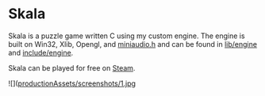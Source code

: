 # Skala

Skala is a puzzle game written C using my custom engine. The engine is built on Win32, Xlib, Opengl, and [miniaudio.h](https://miniaud.io/) and can be found in [lib/engine](./lib/engine/) and [include/engine](./include/engine).

Skala can be played for free on [Steam](https://store.steampowered.com/app/1884990/Skala/).

![]([productionAssets/screenshots/1.jpg](https://cdn.cloudflare.steamstatic.com/steam/apps/1884990/extras/skala-gif.gif)
